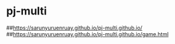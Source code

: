 # pj-multi
##https://sarunyuruenruay.github.io/pj-multi.github.io/
##https://sarunyuruenruay.github.io/pj-multi.github.io/game.html
